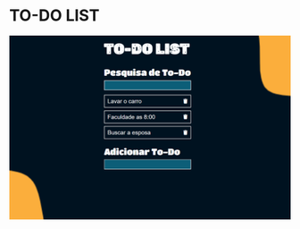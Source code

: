 #  TO-DO LIST

![alt text](https://github.com/Sansanoski/portifolio/blob/master/Captura%20de%20tela%202022-06-28%20224407.png)
